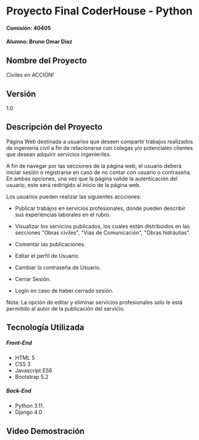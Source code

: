 # Proyecto Final CoderHouse - Python
#### Comisión: 40405
#### Alumno: Bruno Omar Diaz

## Nombre del Proyecto
Civiles en ACCIÓN!

## Versión
1.0

## Descripción del Proyecto
Página Web destinada a usuarios que deseen compartir trabajos realizados de ingenieria civil a fin de relacionarse con colegas y/o potenciales clientes que desean adquirir servicios ingenieriles.

A fin de navegar por las secciones de la página web, el usuario deberá iniciar sesión o registrarse en caso de no contar con usuario o contraseña. En ambas opciones, una vez que la página valide la autenticación del usuario, este será redirigido al inicio de la página web.

Los usuarios pueden realizar las siguientes accciones:

- Publicar trabajos en servicios profesionales, donde pueden describir sus experiencias laborales en el rubro.

- Visualizar los servicios publicados, los cuales están distribuidos en las secciones "Obras civiles", "Vias de Comunicación", "Obras hidráulias".

- Comentar las publicaciones.

- Editar el perfil de Usuario.

- Cambiar la contraseña de Usuario.

- Cerrar Sesión.

- Login en caso de haber cerrado sesión.

Nota: La opción de editar y eliminar servicios profesionales solo le está permitido al autor de la publicación del servicio.

## Tecnología Utilizada

##### Front-End
- HTML 5
- CSS 3
- Javascript ES6
- Bootstrap 5.2

##### Back-End
- Python 3.11.
- Django 4.0

## Video Demostración

